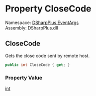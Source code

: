 # Property CloseCode

Namespace: [DSharpPlus.EventArgs](DSharpPlus.EventArgs.md)  
Assembly: DSharpPlus.dll

## <a id="DSharpPlus_EventArgs_SocketCloseEventArgs_CloseCode"></a>CloseCode

Gets the close code sent by remote host.

```csharp
public int CloseCode { get; }
```

### Property Value

[int](https://learn.microsoft.com/dotnet/api/system.int32)

